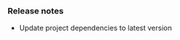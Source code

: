 ### Release notes

<!-- Please add your release notes in the following format:
- My change description (#PR)
-->
- Update project dependencies to latest version

